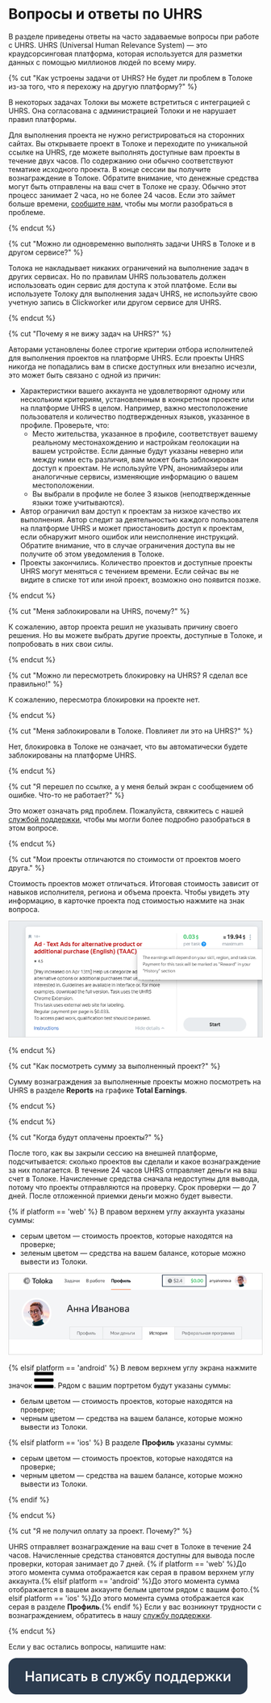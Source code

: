 # Вопросы и ответы по UHRS

В разделе приведены ответы на часто задаваемые вопросы при работе с UHRS. UHRS (Universal Human Relevance System) — это краудсорсинговая платформа, которая используется для разметки данных с помощью миллионов людей по всему миру.

{% cut "Как устроены задачи от UHRS? Не будет ли проблем в Толоке из-за того, что я перехожу на другую платформу?" %}

В некоторых задачах Толоки вы можете встретиться с интеграцией с UHRS. Она согласована с администрацией Толоки и не нарушает правил платформы.

Для выполнения проекта не нужно регистрироваться на сторонних сайтах. Вы открываете проект в Толоке и переходите по уникальной ссылке на UHRS, где можете выполнять доступные вам проекты в течение двух часов. По содержанию они обычно соответствуют тематике исходного проекта. В конце сессии вы получите вознаграждение в Толоке. Обратите внимание, что денежные средства могут быть отправлены на ваш счет в Толоке не сразу. Обычно этот процесс занимает 2 часа, но не более 24 часов. Если это займет больше времени, [сообщите нам](troubleshooting/support.md#contact), чтобы мы могли разобраться в проблеме.

{% endcut %}

{% cut "Можно ли одновременно выполнять задачи UHRS в Толоке и в другом сервисе?" %}

Толока не накладывает никаких ограничений на выполнение задач в других сервисах. Но по правилам UHRS пользователь должен использовать один сервис для доступа к этой платфоме. Если вы используете Толоку для выполнения задач UHRS, не используйте свою учетную запись в Clickworker или другом сервисе для UHRS.

{% endcut %}

{% cut "Почему я не вижу задач на UHRS?" %}

Авторами установлены более строгие критерии отбора исполнителей для выполнения проектов на платформе UHRS. Если проекты UHRS никогда не попадались вам в списке доступных или внезапно исчезли, это может быть связано с одной из причин:

- Характеристики вашего аккаунта не удовлетворяют одному или нескольким критериям, установленным в конкретном проекте или на платформе UHRS в целом. Например, важно местоположение пользователя и количество подтвержденных языков, указанное в профиле.
  Проверьте, что:
  - Место жительства, указанное в профиле, соответствует вашему реальному местонахождению и настройкам геолокации на вашем устройстве. Если данные будут указаны неверно или между ними есть различия, вам может быть заблокирован доступ к проектам.
    Не используйте VPN, анонимайзеры или аналогичные сервисы, изменяющие информацию о вашем местоположении.
  - Вы выбрали в профиле не более 3 языков (неподтвержденные языки тоже учитываются).
- Автор ограничил вам доступ к проектам за низкое качество их выполнения. Автор следит за деятельностью каждого пользователя на платформе UHRS и может приостановить доступ к проектам, если обнаружит много ошибок или неисполнение инструкций. Обратите внимание, что в случае ограничения доступа вы не получите об этом уведомления в Толоке.
- Проекты закончились. Количество проектов и доступные проекты UHRS могут меняться с течением времени. Если сейчас вы не видите в списке тот или иной проект, возможно оно появится позже.

{% endcut %}

{% cut "Меня заблокировали на UHRS, почему?" %}

К сожалению, автор проекта решил не указывать причину своего решения. Но вы можете выбрать другие проекты, доступные в Толоке, и попробовать в них свои силы.

{% endcut %}

{% cut "Можно ли пересмотреть блокировку на UHRS? Я сделал все правильно!" %}

К сожалению, пересмотра блокировки на проекте нет.

{% endcut %}

{% cut "Меня заблокировали в Толоке. Повлияет ли это на UHRS?" %}

Нет, блокировка в Толоке не означает, что вы автоматически будете заблокированы на платформе UHRS.

{% endcut %}

{% cut "Я перешел по ссылке, а у меня белый экран c сообщением об ошибке. Что-то не работает?" %}

Это может означать ряд проблем. Пожалуйста, свяжитесь с нашей [службой поддержки](troubleshooting/support.md#contact), чтобы мы могли более подробно разобраться в этом вопросе.

{% endcut %}

{% cut "Мои проекты отличаются по стоимости от проектов моего друга." %}

Стоимость проектов может отличаться. Итоговая стоимость зависит от навыков исполнителя, региона и объема проекта. Чтобы увидеть эту информацию, в карточке проекта под стоимостью нажмите на знак вопроса.

![](assets/cost.png)

{% endcut %}

{% cut "Как посмотреть сумму за выполненный проект?" %}

Сумму вознаграждения за выполненные проекты можно посмотреть на UHRS в разделе **Reports** на графике **Total Earnings**.

{% endcut %}

{% endcut %}

{% cut "Когда будут оплачены проекты?" %}

После того, как вы закрыли сессию на внешней платформе, подсчитывается: сколько проектов вы сделали и какое вознаграждение за них полагается. В течение 24 часов UHRS отправляет деньги на ваш счет в Толоке. Начисленные средства сначала недоступны для вывода, потому что проекты отправляются на проверку. Срок проверки — до 7 дней. После отложенной приемки деньги можно будет вывести.

{% if platform == 'web' %}
В правом верхнем углу аккаунта указаны суммы:

* серым цветом — стоимость проектов, которые находятся на проверке;
* зеленым цветом — средства на вашем балансе, которые можно вывести из Толоки.

![](assets/balance_1.png)

{% elsif platform == 'android' %}
В левом верхнем углу экрана нажмите значок ![](assets/menu.svg). Рядом с вашим портретом будут указаны суммы:
* белым цветом — стоимость проектов, которые находятся на проверке;
* черным цветом — средства на вашем балансе, которые можно вывести из Толоки.

{% elsif platform == 'ios' %}
В разделе **Профиль** указаны суммы:
* серым цветом — стоимость проектов, которые находятся на проверке;
* черным цветом — средства на вашем балансе, которые можно вывести из Толоки.

{% endif %}

{% endcut %}

{% cut "Я не получил оплату за проект. Почему?" %}

UHRS отправляет вознаграждение на ваш счет в Толоке в течение 24 часов. Начисленные средства становятся доступны для вывода после проверки, которая занимает до 7 дней. {% if platform == 'web' %}До этого момента сумма отображается как серая в правом верхнем углу аккаунта.{% elsif platform == 'android' %}До этого момента сумма отображается в вашем аккаунте белым цветом рядом с вашим фото.{% elsif platform == 'ios' %}До этого момента сумма отображается как серая в разделе **Профиль**.{% endif %} Если у вас возникнут трудности с вознаграждением, обратитесь в нашу [службу поддержки](troubleshooting/support.md#contact).

{% endcut %}

Если у вас остались вопросы, напишите нам:

[![](assets/buttons/contact-support.svg)](troubleshooting/support.md#contact)

